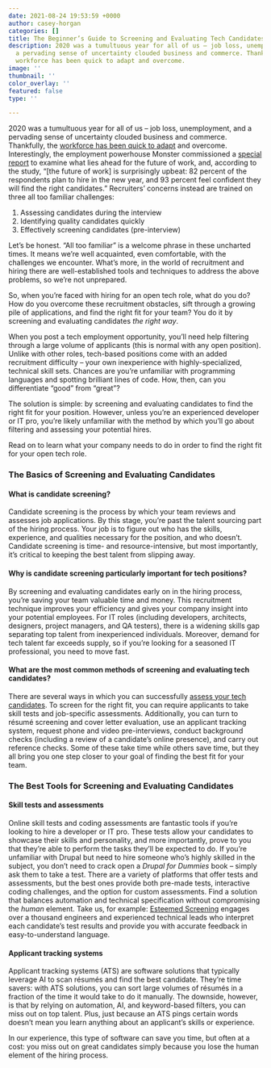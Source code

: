 ```yaml
---
date: 2021-08-24 19:53:59 +0000
author: casey-horgan
categories: []
title: The Beginner’s Guide to Screening and Evaluating Tech Candidates
description: 2020 was a tumultuous year for all of us – job loss, unemployment, and
  a pervading sense of uncertainty clouded business and commerce. Thankfully, the
  workforce has been quick to adapt and overcome.
image: ''
thumbnail: ''
color_overlay: ''
featured: false
type: ''

---
```

2020 was a tumultuous year for all of us – job loss, unemployment, and a pervading sense of uncertainty clouded business and commerce. Thankfully, the [workforce has been quick to adapt](https://esteemed.io/blog/2021/01/26/8-ways-2020-impacted-workplaces-and-hiring/) and overcome. Interestingly, the employment powerhouse Monster commissioned a [special report](https://learnmore.monster.com/future-of-work) to examine what lies ahead for the future of work, and, according to the study, “\[the future of work\] is surprisingly upbeat: 82 percent of the respondents plan to hire in the new year, and 93 percent feel confident they will find the right candidates.” Recruiters’ concerns instead are trained on three all too familiar challenges:

1. Assessing candidates during the interview
2. Identifying quality candidates quickly
3. Effectively screening candidates (pre-interview)

Let’s be honest. “All too familiar” is a welcome phrase in these uncharted times. It means we’re well acquainted, even comfortable, with the challenges we encounter. What’s more, in the world of recruitment and hiring there are well-established tools and techniques to address the above problems, so we’re not unprepared.

So, when you’re faced with hiring for an open tech role, what do you do? How do you overcome these recruitment obstacles, sift through a growing pile of applications, and find the right fit for your team? You do it by screening and evaluating candidates _the right way_.

When you post a tech employment opportunity, you’ll need help filtering through a large volume of applicants (this is normal with any open position). Unlike with other roles, tech-based positions come with an added recruitment difficulty – your own inexperience with highly-specialized, technical skill sets. Chances are you’re unfamiliar with programming languages and spotting brilliant lines of code. How, then, can you differentiate “good” from “great”?

The solution is simple: by screening and evaluating candidates to find the right fit for your position. However, unless you’re an experienced developer or IT pro, you’re likely unfamiliar with the method by which you’ll go about filtering and assessing your potential hires.

Read on to learn what your company needs to do in order to find the right fit for your open tech role.

### The Basics of Screening and Evaluating Candidates

#### What is candidate screening?

Candidate screening is the process by which your team reviews and assesses job applications. By this stage, you’re past the talent sourcing part of the hiring process. Your job is to figure out who has the skills, experience, and qualities necessary for the position, and who doesn’t. Candidate screening is time- and resource-intensive, but most importantly, it’s critical to keeping the best talent from slipping away.

#### Why is candidate screening particularly important for tech positions?

By screening and evaluating candidates early on in the hiring process, you’re saving your team valuable time and money. This recruitment technique improves your efficiency and gives your company insight into your potential employees. For IT roles (including developers, architects, designers, project managers, and QA testers), there is a widening skills gap separating top talent from inexperienced individuals. Moreover, demand for tech talent far exceeds supply, so if you’re looking for a seasoned IT professional, you need to move fast.

#### What are the most common methods of screening and evaluating tech candidates?

There are several ways in which you can successfully [assess your tech candidates](https://esteemed.io/blog/2021/08/19/the-power-of-candidate-assessments/). To screen for the right fit, you can require applicants to take skill tests and job-specific assessments. Additionally, you can turn to résumé screening and cover letter evaluation, use an applicant tracking system, request phone and video pre-interviews, conduct background checks (including a review of a candidate’s online presence), and carry out reference checks. Some of these take time while others save time, but they all bring you one step closer to your goal of finding the best fit for your team.

### The Best Tools for Screening and Evaluating Candidates

#### Skill tests and assessments

Online skill tests and coding assessments are fantastic tools if you’re looking to hire a developer or IT pro. These tests allow your candidates to showcase their skills and personality, and more importantly, prove to you that they’re able to perform the tasks they’ll be expected to do. If you’re unfamiliar with Drupal but need to hire someone who’s highly skilled in the subject, you don’t need to crack open a _Drupal for Dummies_ book – simply ask them to take a test. There are a variety of platforms that offer tests and assessments, but the best ones provide both pre-made tests, interactive coding challenges, and the option for custom assessments. Find a solution that balances automation and technical specification without compromising the _human_ element. Take us, for example: [Esteemed Screening](https://esteemed.io/screening/) engages over a thousand engineers and experienced technical leads who interpret each candidate’s test results and provide you with accurate feedback in easy-to-understand language.

#### Applicant tracking systems

Applicant tracking systems (ATS) are software solutions that typically leverage AI to scan résumés and find the best candidate. They’re time savers: with ATS solutions, you can sort large volumes of résumés in a fraction of the time it would take to do it manually. The downside, however, is that by relying on automation, AI, and keyword-based filters, you can miss out on top talent. Plus, just because an ATS pings certain words doesn’t mean you learn anything about an applicant’s skills or experience.

In our experience, this type of software can save you time, but often at a cost: you miss out on great candidates simply because you lose the human element of the hiring process.